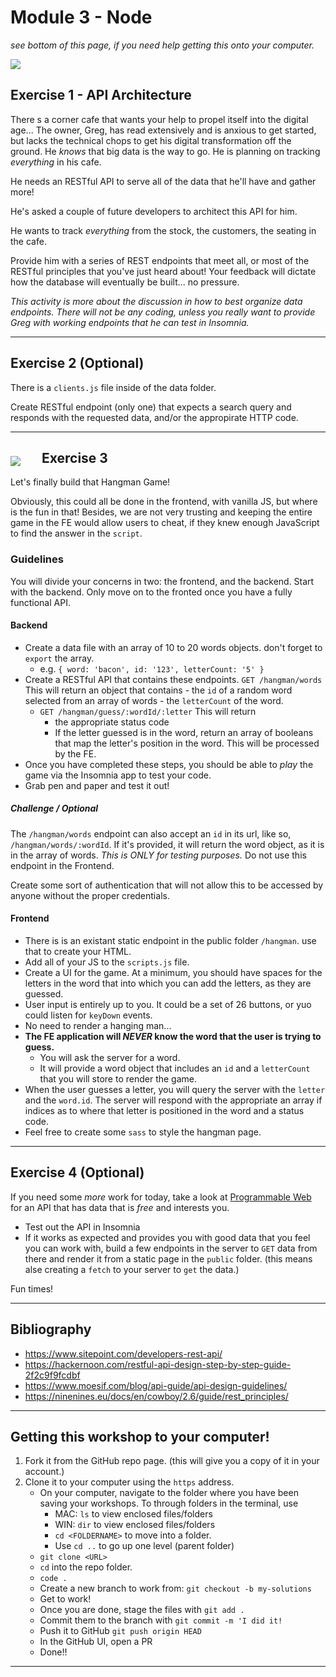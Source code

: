 # Module 3 - Node

_see bottom of this page, if you need help getting this onto your computer._

<img src='./__lecture/assets/cafe.jpg' />

## Exercise 1 - API Architecture

There s a corner cafe that wants your help to propel itself into the digital age... The owner, Greg, has read extensively and is anxious to get started, but lacks the technical chops to get his digital transformation off the ground. He _knows_ that big data is the way to go. He is planning on tracking _everything_ in his cafe.

He needs an RESTful API to serve all of the data that he'll have and gather more!

He's asked a couple of future developers to architect this API for him.

He wants to track _everything_ from the stock, the customers, the seating in the cafe.

Provide him with a series of REST endpoints that meet all, or most of the RESTful principles that you've just heard about! Your feedback will dictate how the database will eventually be built... no pressure.

_This activity is more about the discussion in how to best organize data endpoints. There will not be any coding, unless you really want to provide Greg with working endpoints that he can test in Insomnia._






---

## Exercise 2 (Optional)

There is a `clients.js` file inside of the data folder.

Create RESTful endpoint (only one) that expects a search query and responds with the requested data, and/or the appropirate HTTP code.

---

<img src='./__lecture/assets/hangman.jpg' style='float:left;margin:24px 34px 6px 0;' />

## Exercise 3

Let's finally build that Hangman Game!

Obviously, this could all be done in the frontend, with vanilla JS, but where is the fun in that! Besides, we are not very trusting and keeping the entire game in the FE would allow users to cheat, if they knew enough JavaScript to find the answer in the `script`.

### Guidelines

You will divide your concerns in two: the frontend, and the backend. Start with the backend. Only move on to the fronted once you have a fully functional API.

#### Backend

- Create a data file with an array of 10 to 20 words objects. don't forget to `export` the array.
    - e.g. `{ word: 'bacon', id: '123', letterCount: '5' }`
- Create a RESTful API that contains these endpoints.
    `GET /hangman/words` This will return an object that contains
        - the `id` of a random word selected from an array of words
        - the `letterCount` of the word.
    - `GET /hangman/guess/:wordId/:letter` This will return
        - the appropriate status code
        - If the letter guessed is in the word, return an array of booleans that map the letter's position in the word. This will be processed by the FE.
- Once you have completed these steps, you should be able to _play_ the game via the Insomnia app to test your code.
- Grab pen and paper and test it out!

##### Challenge / Optional

The `/hangman/words` endpoint can also accept an `id` in its url, like so, `/hangman/words/:wordId`. If it's provided, it will return the word object, as it is in the array of words. _This is ONLY for testing purposes._ Do not use this endpoint in the Frontend.

Create some sort of authentication that will not allow this to be accessed by anyone without the proper credentials.

#### Frontend

- There is is an existant static endpoint in the public folder `/hangman`. use that to create your HTML.
- Add all of your JS to the `scripts.js` file.
- Create a UI for the game. At a minimum, you should have spaces for the letters in the word that into which you can add the letters, as they are guessed.
- User input is entirely up to you. It could be a set of 26 buttons, or yuo could listen for `keyDown` events.
- No need to render a hanging man...
- **The FE application will _NEVER_ know the word that the user is trying to guess.**
    - You will ask the server for a word.
    - It will provide a word object that includes an `id` and a `letterCount` that you will store to render the game.
- When the user guesses a letter, you will query the server with the `letter` and the `word.id`. The server will respond with the appropriate an array if indices as to where that letter is positioned in the word and a status code.
- Feel free to create some `sass` to style the hangman page.

---

## Exercise 4 (Optional)

If you need some _more_ work for today, take a look at [Programmable Web](https://www.programmableweb.com/) for an API that has data that is _free_ and interests you.

- Test out the API in Insomnia
- If it works as expected and provides you with good data that you feel you can work with, build a few endpoints in the server to `GET` data from there and render it from a static page in the `public` folder. (this means alse creating a `fetch` to your server to `get` the data.)

Fun times!

---

## Bibliography

- https://www.sitepoint.com/developers-rest-api/
- https://hackernoon.com/restful-api-design-step-by-step-guide-2f2c9f9fcdbf
- https://www.moesif.com/blog/api-guide/api-design-guidelines/
- https://ninenines.eu/docs/en/cowboy/2.6/guide/rest_principles/

---

## Getting this workshop to your computer!

1. Fork it from the GitHub repo page. (this will give you a copy of it in your account.)
2. Clone it to your computer using the `https` address.
    - On your computer, navigate to the folder where you have been saving your workshops. To through folders in the terminal, use
        - MAC: `ls` to view enclosed files/folders
        - WIN: `dir` to view enclosed files/folders
        - `cd <FOLDERNAME>` to move into a folder.
        - Use `cd ..` to go up one level (parent folder)
    - `git clone <URL>`
    - `cd` into the repo folder.
    - `code .`
    - Create a new branch to work from: `git checkout -b my-solutions`
    - Get to work!
    - Once you are done, stage the files with `git add .`
    - Commit them to the branch with `git commit -m 'I did it!`
    - Push it to GitHub `git push origin HEAD`
    - In the GitHub UI, open a PR
    - Done!!

---